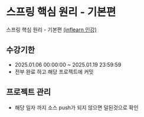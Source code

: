 # 스프링 핵심 원리 - 기본편
스프링 핵심 원리 - 기본편 [(inflearn 인강)](https://www.inflearn.com/course/%EC%8A%A4%ED%94%84%EB%A7%81-%ED%95%B5%EC%8B%AC-%EC%9B%90%EB%A6%AC-%EA%B8%B0%EB%B3%B8%ED%8E%B8/dashboard)

## 수강기한

* 2025.01.06 00:00:00 ~ 2025.01.19 23:59:59
* 전부 완료 하고 해당 프로젝트에 커밋

## 프로젝트 관리

* 해당 일자 까지 소스 push가 되지 않으면 덜된것으로 확인
